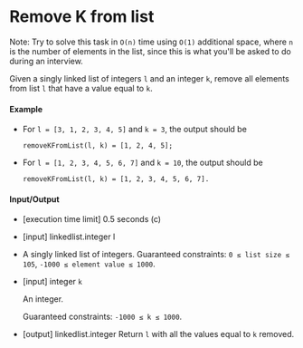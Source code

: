 Remove K from list
==================

Note: Try to solve this task in `O(n)` time using `O(1)` additional
space, where `n` is the number of elements in the list, since this is
what you'll be asked to do during an interview.

Given a singly linked list of integers `l` and an integer `k`, remove
all elements from list `l` that have a value equal to `k`.

#### Example

* For `l = [3, 1, 2, 3, 4, 5]` and `k = 3`, the output should be
  ```
  removeKFromList(l, k) = [1, 2, 4, 5];
  ```

* For `l = [1, 2, 3, 4, 5, 6, 7]` and `k = 10`, the output should be
  ```
  removeKFromList(l, k) = [1, 2, 3, 4, 5, 6, 7].
  ```

#### Input/Output

* \[execution time limit\] 0.5 seconds (c)

* \[input\] linkedlist.integer l

* A singly linked list of integers.
  Guaranteed constraints:
  `0 ≤ list size ≤ 105`,
  `-1000 ≤ element value ≤ 1000`.

* \[input\] integer `k`

  An integer.

  Guaranteed constraints:
  `-1000 ≤ k ≤ 1000`.

* \[output\] linkedlist.integer
  Return `l` with all the values equal to `k` removed.
